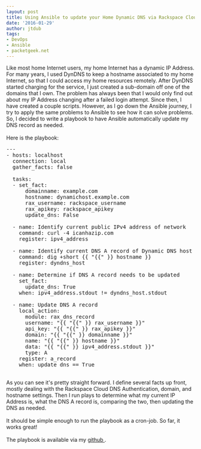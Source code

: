 ```yaml
---
layout: post
title: Using Ansible to update your Home Dynamic DNS via Rackspace Cloud DNS
date: '2016-01-29'
author: jtdub
tags:
- DevOps
- Ansible
- packetgeek.net
---
```


Like most home Internet users, my home Internet has a dynamic IP Address. For many years, I used DynDNS to keep a hostname associated to my home Internet, so that I could access my home resources remotely. After DynDNS started charging for the service, I just created a sub-domain off one of the domains that I own. The problem has always been that I would only find out about my IP Address changing after a failed login attempt. Since then, I have created a couple scripts. However, as I go down the Ansible journey, I try to apply the same problems to Ansible to see how it can solve problems. So, I decided to write a playbook to have Ansible automatically update my DNS record as needed.
<br/>
<br/>
Here is the playbook:
<br/>
<pre class="lang:yaml decode:true">---<br/>- hosts: localhost<br/>  connection: local<br/>  gather_facts: false<br/><br/>  tasks:<br/>  - set_fact:<br/>      domainname: example.com<br/>      hostname: dynamichost.example.com<br/>      rax_username: rackspace_username<br/>      rax_apikey: rackspace_apikey<br/>      update_dns: False<br/><br/>  - name: Identify current public IPv4 address of network<br/>    command: curl -4 icanhazip.com<br/>    register: ipv4_address<br/><br/>  - name: Identify current DNS A record of Dynamic DNS host<br/>    command: dig +short {{ "{{" }} hostname }}<br/>    register: dyndns_host<br/><br/>  - name: Determine if DNS A record needs to be updated <br/>    set_fact:<br/>      update_dns: True <br/>    when: ipv4_address.stdout != dyndns_host.stdout<br/><br/>  - name: Update DNS A record<br/>    local_action:<br/>      module: rax_dns_record<br/>      username: "{{ "{{" }} rax_username }}"  <br/>      api_key: "{{ "{{" }} rax_apikey }}" <br/>      domain: "{{ "{{" }} domainname }}"<br/>      name: "{{ "{{" }} hostname }}"<br/>      data: "{{ "{{" }} ipv4_address.stdout }}"<br/>      type: A<br/>    register: a_record<br/>    when: update_dns == True</pre>
<br/>
As you can see it's pretty straight forward. I define several facts up front, mostly dealing with the Rackspace Cloud DNS Authentication, domain, and hostname settings. Then I run plays to determine what my current IP Address is, what the DNS A record is, comparing the two, then updating the DNS as needed.
<br/>
<br/>
It should be simple enough to run the playbook as a cron-job. So far, it works great!
<br/>
<br/>
The playbook is available via my
<a href="https://github.com/jtdub/ansible-rax-dyndns" target="_blank">
 github
</a>
.
